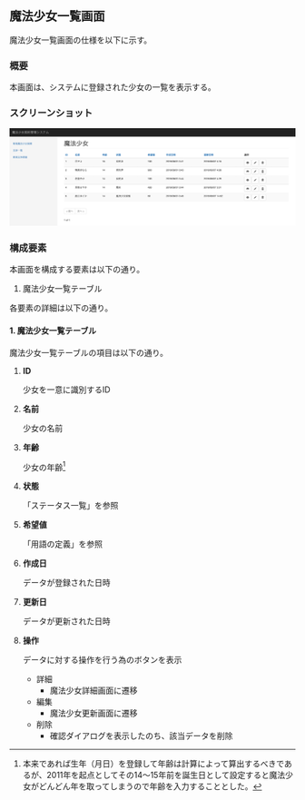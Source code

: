 ## 魔法少女一覧画面

魔法少女一覧画面の仕様を以下に示す。

### 概要

本画面は、システムに登録された少女の一覧を表示する。

### スクリーンショット

![魔法少女一覧画面](images/parsons_list.png)

### 構成要素

本画面を構成する要素は以下の通り。

1. 魔法少女一覧テーブル

各要素の詳細は以下の通り。

#### 1. 魔法少女一覧テーブル

魔法少女一覧テーブルの項目は以下の通り。

1. **ID**

    少女を一意に識別するID

2. **名前**

    少女の名前

3. **年齢**

    少女の年齢[^1]

4. **状態**

    「ステータス一覧」を参照

5. **希望値**

    「用語の定義」を参照

6. **作成日**

    データが登録された日時

7. **更新日**

    データが更新された日時

8. **操作**

    データに対する操作を行う為のボタンを表示

    - 詳細
        - 魔法少女詳細画面に遷移
    - 編集
        - 魔法少女更新画面に遷移
    - 削除
        - 確認ダイアログを表示したのち、該当データを削除

[^1]: 本来であれば生年（月日）を登録して年齢は計算によって算出するべきであるが、2011年を起点としてその14〜15年前を誕生日として設定すると魔法少女がどんどん年を取ってしまうので年齢を入力することとした。
